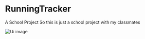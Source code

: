 # RunningTracker
A School Project
So this is just a school project with my classmates

![Ui image](arts/Ui.jpg)
